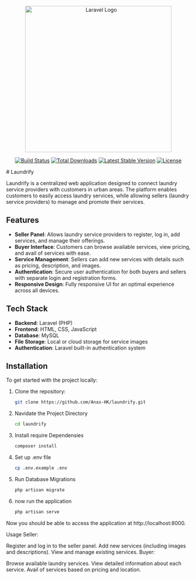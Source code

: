 <p align="center"><a href="https://laravel.com" target="_blank"><img src="https://raw.githubusercontent.com/laravel/art/master/logo-lockup/5%20SVG/2%20CMYK/1%20Full%20Color/laravel-logolockup-cmyk-red.svg" width="400" alt="Laravel Logo"></a></p>

<p align="center">
<a href="https://github.com/laravel/framework/actions"><img src="https://github.com/laravel/framework/workflows/tests/badge.svg" alt="Build Status"></a>
<a href="https://packagist.org/packages/laravel/framework"><img src="https://img.shields.io/packagist/dt/laravel/framework" alt="Total Downloads"></a>
<a href="https://packagist.org/packages/laravel/framework"><img src="https://img.shields.io/packagist/v/laravel/framework" alt="Latest Stable Version"></a>
<a href="https://packagist.org/packages/laravel/framework"><img src="https://img.shields.io/packagist/l/laravel/framework" alt="License"></a>
</p>
# Laundrify

Laundrify is a centralized web application designed to connect laundry service providers with customers in urban areas. The platform enables customers to easily access laundry services, while allowing sellers (laundry service providers) to manage and promote their services.

## Features

- **Seller Panel**: Allows laundry service providers to register, log in, add services, and manage their offerings.
- **Buyer Interface**: Customers can browse available services, view pricing, and avail of services with ease.
- **Service Management**: Sellers can add new services with details such as pricing, description, and images.
- **Authentication**: Secure user authentication for both buyers and sellers with separate login and registration forms.
- **Responsive Design**: Fully responsive UI for an optimal experience across all devices.

## Tech Stack

- **Backend**: Laravel (PHP)
- **Frontend**: HTML, CSS, JavaScript
- **Database**: MySQL
- **File Storage**: Local or cloud storage for service images
- **Authentication**: Laravel built-in authentication system

## Installation

To get started with the project locally:

1. Clone the repository:

   ```bash
   git clone https://github.com/Anas-HK/laundrify.git
   
2. Navidate the Project Directory
   ```bash
   cd laundrify
3. Install require Dependensies
   ```bash
   composer install
4. Set up .env file
   ```bash
   cp .env.example .env
5. Run Database Migrations
   ```bash
   php artisan migrate
6. now run the application
   ```bash
   php artisan serve

Now you should be able to access the application at http://localhost:8000.

Usage
Seller:

Register and log in to the seller panel.
Add new services (including images and descriptions).
View and manage existing services.
Buyer:

Browse available laundry services.
View detailed information about each service.
Avail of services based on pricing and location.
